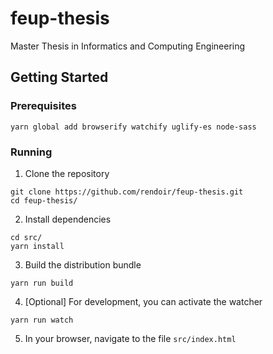 # feup-thesis
Master Thesis in Informatics and Computing Engineering


## Getting Started

### Prerequisites
```
yarn global add browserify watchify uglify-es node-sass
```

### Running

1. Clone the repository
```shell
git clone https://github.com/rendoir/feup-thesis.git
cd feup-thesis/
```

2. Install dependencies
```shell
cd src/
yarn install
```

3. Build the distribution bundle  
```shell
yarn run build
```

4. [Optional] For development, you can activate the watcher
```shell
yarn run watch
```

5. In your browser, navigate to the file `src/index.html`
